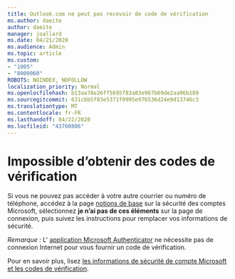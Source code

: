 ```yaml
---
title: Outlook.com ne peut pas recevoir de code de vérification
ms.author: daeite
author: daeite
manager: joallard
ms.date: 04/21/2020
ms.audience: Admin
ms.topic: article
ms.custom:
- "1005"
- "8000060"
ROBOTS: NOINDEX, NOFOLLOW
localization_priority: Normal
ms.openlocfilehash: b13aa78e26ff5695f83a83e967b69de2aa96b189
ms.sourcegitcommit: 631cbb5f03e5371f0995e976536d24e9d13746c3
ms.translationtype: MT
ms.contentlocale: fr-FR
ms.lasthandoff: 04/22/2020
ms.locfileid: "43760806"
---
```

# <a name="cant-get-verification-codes"></a>Impossible d’obtenir des codes de vérification

Si vous ne pouvez pas accéder à votre autre courrier ou numéro de téléphone, accédez à la page [notions de base](https://account.microsoft.com/security) sur la sécurité des comptes Microsoft, sélectionnez **je n’ai pas de ces éléments** sur la page de connexion, puis suivez les instructions pour remplacer vos informations de sécurité.

*Remarque :* L' [application Microsoft Authenticator](https://go.microsoft.com/fwlink/?linkid=2016117) ne nécessite pas de connexion Internet pour vous fournir un code de vérification.

Pour en savoir plus, lisez [les informations de sécurité de compte Microsoft et les codes de vérification](https://support.microsoft.com/help/12428/).